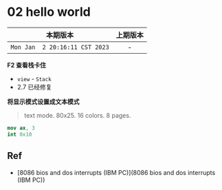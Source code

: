 # 02 hello world

|本期版本|上期版本
|:---:|:---:
`Mon Jan  2 20:16:11 CST 2023` | -


**F2 查看栈卡住**

* `view` - `Stack`
* 2.7 已经修复


**将显示模式设置成文本模式**

> text mode. 80x25. 16 colors. 8 pages.

```nasm
mov ax, 3
int 0x10
``` 


## Ref

* [8086 bios and dos interrupts (IBM PC)](8086 bios and dos interrupts (IBM PC))